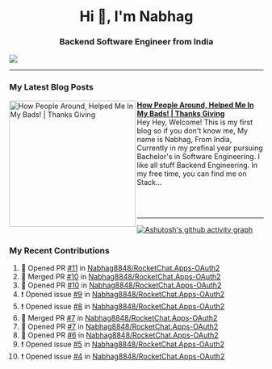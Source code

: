  
<h1 align="center">Hi 👋, I'm Nabhag</h1>
<h3 align="center">Backend Software Engineer from India</h3>

<img src="Twitter header - 2.png"/>

 <hr>
 
### My Latest Blog Posts 
<!-- HASHNODE_BLOG:START -->
<p align="left">
<a href="https://nabhagmotivaras.hashnode.dev//experience-2022" title="How People Around, Helped Me In My Bads!  | Thanks Giving"><img src="https://cdn.hashnode.com/res/hashnode/image/stock/unsplash/d1956810eb099b7959df44d932fa9fe4.jpeg" alt="How People Around, Helped Me In My Bads!  | Thanks Giving" width="250px" align="left" /></a>
<a href="https://nabhagmotivaras.hashnode.dev//experience-2022" title="How People Around, Helped Me In My Bads!  | Thanks Giving"><strong>How People Around, Helped Me In My Bads!  | Thanks Giving</strong></a>
<br/> Hey Hey, Welcome! This is my first blog so if you don't know me, My name is Nabhag, From India, Currently in my prefinal year pursuing Bachelor's in Software Engineering. I like all stuff Backend Engineering. In my free time, you can find me on Stack... </p> <br/> <br/>
<!-- HASHNODE_BLOG:END -->
<p align=left> 
 <hr>
 
   [![Ashutosh's github activity graph](https://github-readme-activity-graph.cyclic.app/graph?username=Nabhag8848&bg_color=000000&color=ffffff&line=26a269&point=c01c28&area=true&hide_border=true)](https://github.com/ashutosh00710/github-readme-activity-graph)
 
 ### My Recent Contributions

<!--START_SECTION:activity-->
1. 💪 Opened PR [#11](https://github.com/Nabhag8848/RocketChat.Apps-OAuth2/pull/11) in [Nabhag8848/RocketChat.Apps-OAuth2](https://github.com/Nabhag8848/RocketChat.Apps-OAuth2)
2. 🎉 Merged PR [#10](https://github.com/Nabhag8848/RocketChat.Apps-OAuth2/pull/10) in [Nabhag8848/RocketChat.Apps-OAuth2](https://github.com/Nabhag8848/RocketChat.Apps-OAuth2)
3. 💪 Opened PR [#10](https://github.com/Nabhag8848/RocketChat.Apps-OAuth2/pull/10) in [Nabhag8848/RocketChat.Apps-OAuth2](https://github.com/Nabhag8848/RocketChat.Apps-OAuth2)
4. ❗️ Opened issue [#9](https://github.com/Nabhag8848/RocketChat.Apps-OAuth2/issues/9) in [Nabhag8848/RocketChat.Apps-OAuth2](https://github.com/Nabhag8848/RocketChat.Apps-OAuth2)
5. ❗️ Opened issue [#8](https://github.com/Nabhag8848/RocketChat.Apps-OAuth2/issues/8) in [Nabhag8848/RocketChat.Apps-OAuth2](https://github.com/Nabhag8848/RocketChat.Apps-OAuth2)
6. 🎉 Merged PR [#7](https://github.com/Nabhag8848/RocketChat.Apps-OAuth2/pull/7) in [Nabhag8848/RocketChat.Apps-OAuth2](https://github.com/Nabhag8848/RocketChat.Apps-OAuth2)
7. 💪 Opened PR [#7](https://github.com/Nabhag8848/RocketChat.Apps-OAuth2/pull/7) in [Nabhag8848/RocketChat.Apps-OAuth2](https://github.com/Nabhag8848/RocketChat.Apps-OAuth2)
8. 💪 Opened PR [#6](https://github.com/Nabhag8848/RocketChat.Apps-OAuth2/pull/6) in [Nabhag8848/RocketChat.Apps-OAuth2](https://github.com/Nabhag8848/RocketChat.Apps-OAuth2)
9. ❗️ Opened issue [#5](https://github.com/Nabhag8848/RocketChat.Apps-OAuth2/issues/5) in [Nabhag8848/RocketChat.Apps-OAuth2](https://github.com/Nabhag8848/RocketChat.Apps-OAuth2)
10. ❗️ Opened issue [#4](https://github.com/Nabhag8848/RocketChat.Apps-OAuth2/issues/4) in [Nabhag8848/RocketChat.Apps-OAuth2](https://github.com/Nabhag8848/RocketChat.Apps-OAuth2)
<!--END_SECTION:activity-->
 
 </p>
 
  <br> <br>
  



